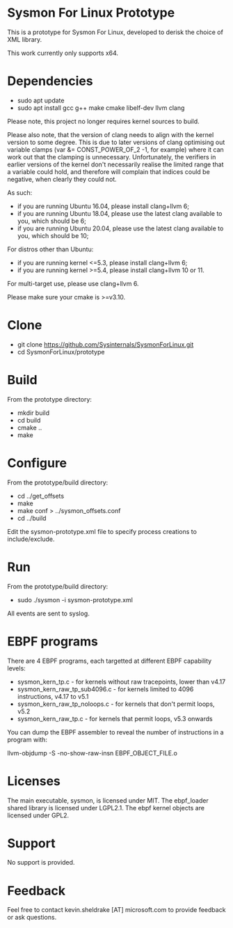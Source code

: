 # Sysmon For Linux Prototype
This is a prototype for Sysmon For Linux, developed to derisk the choice of XML
library.

This work currently only supports x64.

# Dependencies

- sudo apt update
- sudo apt install gcc g++ make cmake libelf-dev llvm clang

Please note, this project no longer requires kernel sources to build.

Please also note, that the version of clang needs to align with the kernel version
to some degree.  This is due to later versions of clang optimising out variable
clamps (var &= CONST_POWER_OF_2 -1, for example) where it can work out that the clamping
is unnecessary.  Unfortunately, the verifiers in earlier versions of the kernel don't
necessarily realise the limited range that a variable could hold, and therefore will
complain that indices could be negative, when clearly they could not.

As such:
* if you are running Ubuntu 16.04, please install clang+llvm 6;
* if you are running Ubuntu 18.04, please use the latest clang available to you, which
  should be 6;
* if you are running Ubuntu 20.04, please use the latest clang available to you, which
  should be 10;

For distros other than Ubuntu:
* if you are running kernel <=5.3, please install clang+llvm 6;
* if you are running kernel >=5.4, please install clang+llvm 10 or 11.

For multi-target use, please use clang+llvm 6.

Please make sure your cmake is >=v3.10.

# Clone
- git clone https://github.com/Sysinternals/SysmonForLinux.git
- cd SysmonForLinux/prototype

# Build
From the prototype directory:

- mkdir build
- cd build
- cmake ..
- make

# Configure
From the prototype/build directory:
- cd ../get_offsets
- make
- make conf > ../sysmon_offsets.conf
- cd ../build

Edit the sysmon-prototype.xml file to specify process creations to include/exclude.

# Run
From the prototype/build directory:

- sudo ./sysmon -i sysmon-prototype.xml

All events are sent to syslog.

# EBPF programs
There are 4 EBPF programs, each targetted at different EBPF capability levels:

- sysmon_kern_tp.c - for kernels without raw tracepoints, lower than v4.17
- sysmon_kern_raw_tp_sub4096.c - for kernels limited to 4096 instructions, v4.17 to v5.1
- sysmon_kern_raw_tp_noloops.c - for kernels that don't permit loops, v5.2
- sysmon_kern_raw_tp.c - for kernels that permit loops, v5.3 onwards

You can dump the EBPF assembler to reveal the number of instructions in a program with:

llvm-objdump -S -no-show-raw-insn EBPF_OBJECT_FILE.o

# Licenses
The main executable, sysmon, is licensed under MIT.
The ebpf_loader shared library is licensed under LGPL2.1.
The ebpf kernel objects are licensed under GPL2.

# Support
No support is provided.

# Feedback
Feel free to contact kevin.sheldrake [AT] microsoft.com to provide feedback or
ask questions.


